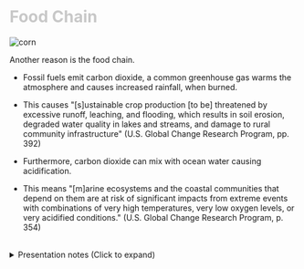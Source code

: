 <div class = "centered"><h1 style="color:#c8c8c8">Food Chain</h1></div>

![corn](https://user-images.githubusercontent.com/95508525/167988773-a5dbd66d-e275-4334-ab88-0d0b12ed0161.jpg)<br>


Another reason is the food chain.



* Fossil fuels emit carbon dioxide, a common greenhouse gas warms the atmosphere and causes increased rainfall, when burned.


* This causes "[s]ustainable crop production [to be] threatened by excessive runoff, leaching, and flooding, which results in soil erosion, degraded water quality in lakes and streams, and damage to rural community infrastructure" (U.S. Global Change Research Program, pp. 392)


* Furthermore, carbon dioxide can mix with ocean water causing acidification.


* This means "[m]arine ecosystems and the coastal communities that depend on them are at risk of significant
impacts from extreme events with combinations of very high temperatures, very low oxygen
levels, or very acidified conditions." (U.S. Global Change Research Program, p. 354)


<br>

<div class = "centered">
<details style="text-align:left">
  <summary class="centered">Presentation notes (Click to expand)</summary>
 
 
  ```
  1. Read the description under the image.
  2. Explain the greenhouse gas effect. Compare it to a blanket.
  3. Connect this idea with getting food. A lot of crops are produced in the U.S. and other areas that are impacted.
  4. Briefly explain the proccess in which ocean accidification happens.
  5. Explain how this can impact getting fish. Explain how coral reefs help shelter fish.
  ```
 
 
</details>
</div>
